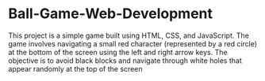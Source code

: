 # Ball-Game-Web-Development
This project is a simple game built using HTML, CSS, and JavaScript. The game involves navigating a small red character (represented by a red circle) at the bottom of the screen using the left and right arrow keys. The objective is to avoid black blocks and navigate through white holes that appear randomly at the top of the screen
